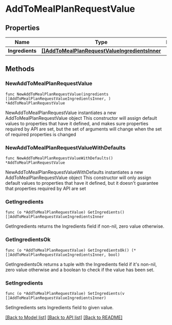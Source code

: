 # AddToMealPlanRequestValue

## Properties

Name | Type | Description | Notes
------------ | ------------- | ------------- | -------------
**Ingredients** | [**[]AddToMealPlanRequestValueIngredientsInner**](AddToMealPlanRequestValueIngredientsInner.md) |  | 

## Methods

### NewAddToMealPlanRequestValue

`func NewAddToMealPlanRequestValue(ingredients []AddToMealPlanRequestValueIngredientsInner, ) *AddToMealPlanRequestValue`

NewAddToMealPlanRequestValue instantiates a new AddToMealPlanRequestValue object
This constructor will assign default values to properties that have it defined,
and makes sure properties required by API are set, but the set of arguments
will change when the set of required properties is changed

### NewAddToMealPlanRequestValueWithDefaults

`func NewAddToMealPlanRequestValueWithDefaults() *AddToMealPlanRequestValue`

NewAddToMealPlanRequestValueWithDefaults instantiates a new AddToMealPlanRequestValue object
This constructor will only assign default values to properties that have it defined,
but it doesn't guarantee that properties required by API are set

### GetIngredients

`func (o *AddToMealPlanRequestValue) GetIngredients() []AddToMealPlanRequestValueIngredientsInner`

GetIngredients returns the Ingredients field if non-nil, zero value otherwise.

### GetIngredientsOk

`func (o *AddToMealPlanRequestValue) GetIngredientsOk() (*[]AddToMealPlanRequestValueIngredientsInner, bool)`

GetIngredientsOk returns a tuple with the Ingredients field if it's non-nil, zero value otherwise
and a boolean to check if the value has been set.

### SetIngredients

`func (o *AddToMealPlanRequestValue) SetIngredients(v []AddToMealPlanRequestValueIngredientsInner)`

SetIngredients sets Ingredients field to given value.



[[Back to Model list]](../README.md#documentation-for-models) [[Back to API list]](../README.md#documentation-for-api-endpoints) [[Back to README]](../README.md)


